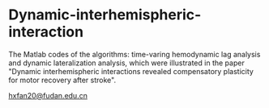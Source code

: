 # Dynamic-interhemispheric-interaction

The Matlab codes of the algorithms: time-varing hemodynamic lag analysis and dynamic lateralization analysis, which were illustrated in the paper "Dynamic interhemispheric interactions revealed compensatory plasticity for motor recovery after stroke".

hxfan20@fudan.edu.cn
